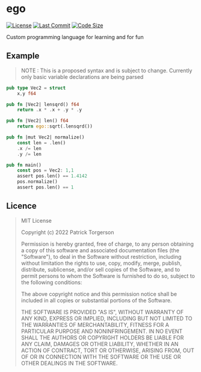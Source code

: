 # ego

[![License](https://img.shields.io/github/license/PatrickTorgerson/ego)](https://github.com/PatrickTorgerson/ego/blob/main/LICENSE)
[![Last Commit](https://img.shields.io/github/last-commit/PatrickTorgerson/ego)](https://github.com/PatrickTorgerson/ego/commits/main)
[![Code Size](https://img.shields.io/github/languages/code-size/PatrickTorgerson/ego)](https://github.com/PatrickTorgerson/ego)

Custom programming language for learning and for fun

## Example

> NOTE : This is a proposed syntax and is subject to change.
>       Currently only basic variable declarations are being parsed

```rust
pub type Vec2 = struct
    x,y f64

pub fn |Vec2| lensqrd() f64
    return .x * .x + .y * .y

pub fn |Vec2| len() f64
    return ego::sqrt(.lensqrd())

pub fn |mut Vec2| normalize()
    const len = .len()
    .x /= len
    .y /= len

pub fn main()
    const pos = Vec2: 1,1
    assert pos.len() == 1.4142
    pos.normalize()
    assert pos.len() == 1
```

## Licence

> MIT License
>
> Copyright (c) 2022 Patrick Torgerson
>
> Permission is hereby granted, free of charge, to any person obtaining a copy
> of this software and associated documentation files (the "Software"), to deal
> in the Software without restriction, including without limitation the rights
> to use, copy, modify, merge, publish, distribute, sublicense, and/or sell
> copies of the Software, and to permit persons to whom the Software is
> furnished to do so, subject to the following conditions:
>
> The above copyright notice and this permission notice shall be included in all
> copies or substantial portions of the Software.
>
> THE SOFTWARE IS PROVIDED "AS IS", WITHOUT WARRANTY OF ANY KIND, EXPRESS OR
> IMPLIED, INCLUDING BUT NOT LIMITED TO THE WARRANTIES OF MERCHANTABILITY,
> FITNESS FOR A PARTICULAR PURPOSE AND NONINFRINGEMENT. IN NO EVENT SHALL THE
> AUTHORS OR COPYRIGHT HOLDERS BE LIABLE FOR ANY CLAIM, DAMAGES OR OTHER
> LIABILITY, WHETHER IN AN ACTION OF CONTRACT, TORT OR OTHERWISE, ARISING FROM,
> OUT OF OR IN CONNECTION WITH THE SOFTWARE OR THE USE OR OTHER DEALINGS IN THE
> SOFTWARE.
